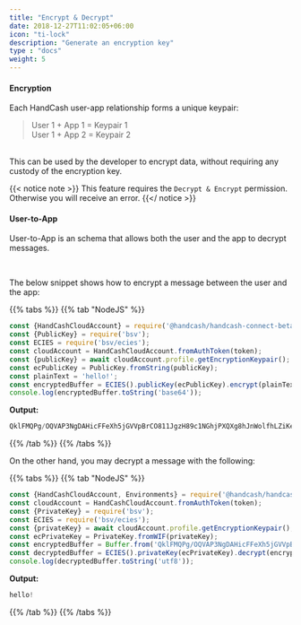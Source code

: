 ```yaml
---
title: "Encrypt & Decrypt"
date: 2018-12-27T11:02:05+06:00
icon: "ti-lock"
description: "Generate an encryption key"
type : "docs"
weight: 5
---
```



#### Encryption

Each HandCash user-app relationship forms a unique keypair:
> User 1 + App 1 = Keypair 1 <br/> User 1 + App 2 = Keypair 2

<br/>
This can be used by the developer to encrypt data, without requiring any custody of the encryption key.

{{< notice note >}}
This feature requires the `Decrypt & Encrypt` permission. Otherwise you will receive an error.
{{</ notice >}}

#### User-to-App

User-to-App is an schema that allows both the user and the app to decrypt messages.

<br/>

The below snippet shows how to encrypt a message between the user and the app:

 {{% tabs %}}
   {{% tab "NodeJS" %}}
```javascript
const {HandCashCloudAccount} = require('@handcash/handcash-connect-beta');
const {PublicKey} = require('bsv');
const ECIES = require('bsv/ecies');
const cloudAccount = HandCashCloudAccount.fromAuthToken(token);
const {publicKey} = await cloudAccount.profile.getEncryptionKeypair();
const ecPublicKey = PublicKey.fromString(publicKey);
const plainText = 'hello!';
const encryptedBuffer = ECIES().publicKey(ecPublicKey).encrypt(plainText);
console.log(encryptedBuffer.toString('base64'));
```

**Output:**
```javascript
QklFMQPg/OQVAP3NgDAHicFFeXh5jGVVpBrCO811JgzH89c1NGhjPXQXg8hJnWolfhLZiKee91hqqXmazZC0luy3BaV4gL0r/o+yXfmU8583UfiYQA==
```
   {{% /tab %}}
{{% /tabs %}}

On the other hand, you may decrypt a message with the following:

 {{% tabs %}}
   {{% tab "NodeJS" %}}
```javascript
const {HandCashCloudAccount, Environments} = require('@handcash/handcash-connect-beta');
const cloudAccount = HandCashCloudAccount.fromAuthToken(token);
const {PrivateKey} = require('bsv');
const ECIES = require('bsv/ecies');
const {privateKey} = await cloudAccount.profile.getEncryptionKeypair();
const ecPrivateKey = PrivateKey.fromWIF(privateKey);
const encryptedBuffer = Buffer.from('QklFMQPg/OQVAP3NgDAHicFFeXh5jGVVpBrCO811JgzH89c1NGhjPXQXg8hJnWolfhLZiKee91hqqXmazZC0luy3BaV4gL0r/o+yXfmU8583UfiYQA==', 'base64');
const decryptedBuffer = ECIES().privateKey(ecPrivateKey).decrypt(encryptedBuffer);
console.log(decryptedBuffer.toString('utf8'));
```
**Output:**
```javascript
hello!
```
   {{% /tab %}}
{{% /tabs %}}
